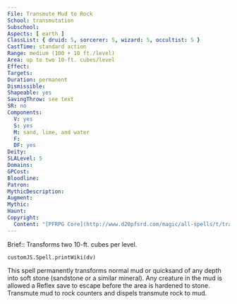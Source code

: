 ```yaml
---
File: Transmute Mud to Rock
School: transmutation
Subschool: 
Aspects: [ earth ]
ClassList: { druid: 5, sorcerer: 5, wizard: 5, occultist: 5 }
CastTime: standard action
Range: medium (100 + 10 ft./level)
Area: up to two 10-ft. cubes/level
Effect: 
Targets: 
Duration: permanent
Dismissible: 
Shapeable: yes
SavingThrow: see text
SR: no
Components:
  V: yes
  S: yes
  M: sand, lime, and water
  F: 
  DF: yes
Deity: 
SLALevel: 5
Domains: 
GPCost: 
Bloodline: 
Patron: 
MythicDescription: 
Augment: 
Mythic: 
Haunt: 
Copyright:
  Content: "[PFRPG Core](http://www.d20pfsrd.com/magic/all-spells/t/transmute-mud-to-rock)"
---
```

Brief:: Transforms two 10-ft. cubes per level.

```dataviewjs
customJS.Spell.printWiki(dv)
```

This spell permanently transforms normal mud or quicksand of any depth into soft stone (sandstone or a similar mineral).  Any creature in the mud is allowed a Reflex save to escape before the area is hardened to stone.  Transmute mud to rock counters and dispels transmute rock to mud.
